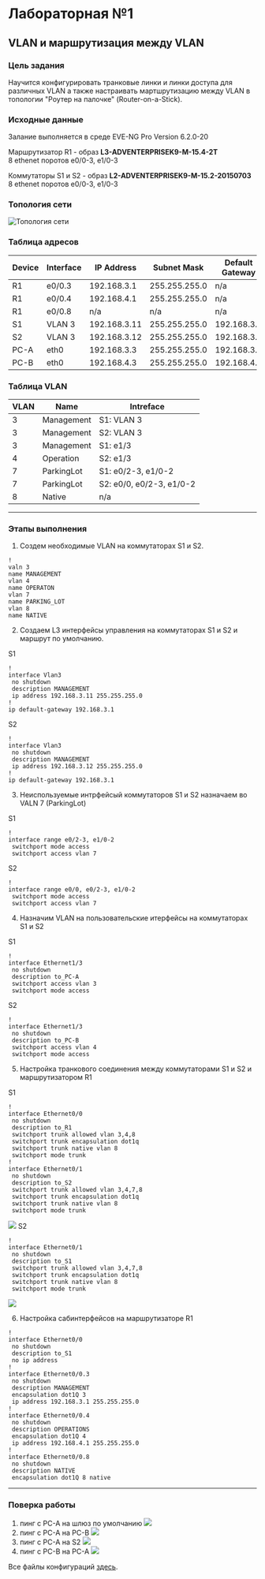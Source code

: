 # Лабораторная №1
## VLAN и маршрутизация между VLAN 

### Цель задания
Научится конфигурировать транковые линки и линки доступа для различных VLAN а также настраивать мартшрутизацию между VLAN в топологии "Роутер на палочке" (Router-on-a-Stick).
### Исходные данные
Залание выполняется в среде EVE-NG Pro Version 6.2.0-20

Маршрутизатор R1 - образ **L3-ADVENTERPRISEK9-M-15.4-2T** </br>8 ethenet поротов e0/0-3, e1/0-3

Коммутаторы S1 и S2 - образ **L2-ADVENTERPRISEK9-M-15.2-20150703** </br>8 ethenet поротов e0/0-3, e1/0-3
### Топология сети
![Топология сети](img/lab_01.png)

### Таблица адресов
|Device|Interface|IP Address  |Subnet Mask  |Default Gateway|
|------|---------|------------|-------------|---------------|
|R1    |e0/0.3   |192.168.3.1 |255.255.255.0|n/a            |
|R1    |e0/0.4   |192.168.4.1 |255.255.255.0|n/a            |
|R1    |e0/0.8   |n/a         |n/a          |n/a            |
|S1    |VLAN 3   |192.168.3.11|255.255.255.0|192.168.3.1    |
|S2    |VLAN 3   |192.168.3.12|255.255.255.0|192.168.3.1    |
|PC-A  |eth0     |192.168.3.3 |255.255.255.0|192.168.3.1    |
|PC-B  |eth0     |192.168.4.3 |255.255.255.0|192.168.4.1    |


### Таблица VLAN
|VLAN|Name      |Intreface               |
|----|----------|------------------------|
|3   |Management|S1: VLAN 3              |
|3   |Management|S2: VLAN 3              |
|3   |Management|S1: e1/3                |
|4   |Operation |S2: e1/3                |
|7   |ParkingLot|S1: e0/2-3, e1/0-2      |
|7   |ParkingLot|S2: e0/0, e0/2-3, e1/0-2|
|8   |Native    |n/a                     |

---
### Этапы выполнения
1. Создем необходимые VLAN на коммутаторах S1 и S2.

```
!
valn 3
name MANAGEMENT
vlan 4 
name OPERATON
vlan 7
name PARKING_LOT
vlan 8 
name NATIVE
```
2. Создаем L3 интерфейсы управления на коммутаторах S1 и S2 и маршрут по умолчанию.

S1
```
!
interface Vlan3
 no shutdown
 description MANAGEMENT
 ip address 192.168.3.11 255.255.255.0
!
ip default-gateway 192.168.3.1
```
S2
```
!
interface Vlan3
 no shutdown
 description MANAGEMENT
 ip address 192.168.3.12 255.255.255.0
!
ip default-gateway 192.168.3.1
```
3. Неиспользуемые интрфейсый коммутаторов S1 и S2 назначаем во VALN 7 (ParkingLot) 

S1
```
!
interface range e0/2-3, e1/0-2
 switchport mode access
 switchport access vlan 7
```
S2
```
!
interface range e0/0, e0/2-3, e1/0-2
 switchport mode access
 switchport access vlan 7
```
4. Назначим VLAN на пользовательские итерфейсы на коммутаторах S1 и S2 

S1
```
!
interface Ethernet1/3
 no shutdown
 description to_PC-A
 switchport access vlan 3
 switchport mode access
```
S2
```
!
interface Ethernet1/3
 no shutdown
 description to_PC-B
 switchport access vlan 4
 switchport mode access
```
5. Настройка транкового соединения между коммутаторами S1 и S2 и маршрутизатором R1

S1
```
!
interface Ethernet0/0
 no shutdown
 description to_R1
 switchport trunk allowed vlan 3,4,8
 switchport trunk encapsulation dot1q
 switchport trunk native vlan 8
 switchport mode trunk
!
interface Ethernet0/1
 no shutdown
 description to_S2
 switchport trunk allowed vlan 3,4,7,8
 switchport trunk encapsulation dot1q
 switchport trunk native vlan 8
 switchport mode trunk
```
![](img/trunk_s1.png)
S2
```
!
interface Ethernet0/1
 no shutdown
 description to_S1
 switchport trunk allowed vlan 3,4,7,8
 switchport trunk encapsulation dot1q
 switchport trunk native vlan 8
 switchport mode trunk
```
![](img/trunk_s2.png)

6. Настройка сабинтерфейсов на маршрутизаторе R1
```
!
interface Ethernet0/0
 no shutdown
 description to_S1
 no ip address
!
interface Ethernet0/0.3
 no shutdown
 description MANAGEMENT
 encapsulation dot1Q 3
 ip address 192.168.3.1 255.255.255.0
!
interface Ethernet0/0.4
 no shutdown
 description OPERATIONS
 encapsulation dot1Q 4
 ip address 192.168.4.1 255.255.255.0
!
interface Ethernet0/0.8
 no shutdown
 description NATIVE
 encapsulation dot1Q 8 native
```
---
### Поверка работы 
1. пинг с PC-A на шлюз по умолчанию
![](img/ping_pc-a-1.png)
2. пинг с PC-A на PC-B
![](img/ping_pc-a_2.png)
3. пинг с PC-A на S2
![](img/ping_pc-a_3.png)
4. пинг с PC-B на PC-A
![](img/ping_pc-b_1.png)

Все файлы конфигураций [здесь](config/).